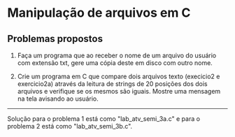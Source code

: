 # Manipulação de arquivos em C


## Problemas propostos

1. Faça um programa que ao receber o nome de um arquivo do usuário com extensão txt, gere uma cópia deste em disco com outro nome. 

2. Crie um programa em C que compare dois arquivos texto (execicio2 e exercicio2a) através da leitura de strings de 20 posições dos dois arquivos e verifique se os mesmos são iguais. Mostre uma mensagem na tela avisando ao usuário.

---

Solução para o problema 1 está como "lab_atv_semi_3a.c" e para o problema 2 está como "lab_atv_semi_3b.c".
